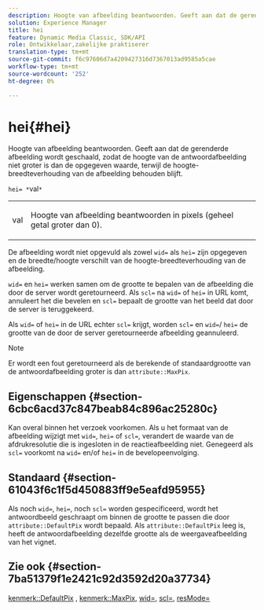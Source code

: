 ```yaml
---
description: Hoogte van afbeelding beantwoorden. Geeft aan dat de gerenderde afbeelding wordt geschaald, zodat de hoogte van de antwoordafbeelding niet groter is dan de opgegeven waarde, terwijl de hoogte-breedteverhouding van de afbeelding behouden blijft.
solution: Experience Manager
title: hei
feature: Dynamic Media Classic, SDK/API
role: Ontwikkelaar,zakelijke praktiserer
translation-type: tm+mt
source-git-commit: f6c97606d7a4209427316d7367013ad9585a5cae
workflow-type: tm+mt
source-wordcount: '252'
ht-degree: 0%

---
```



# hei{#hei}

Hoogte van afbeelding beantwoorden. Geeft aan dat de gerenderde afbeelding wordt geschaald, zodat de hoogte van de antwoordafbeelding niet groter is dan de opgegeven waarde, terwijl de hoogte-breedteverhouding van de afbeelding behouden blijft.

`hei= *`val`*`

<table id="simpletable_C3A31CA539DC4D9F8BE50290D1AFA5CA"> 
 <tr class="strow"> 
  <td class="stentry"> <p><span class="codeph"> <span class="varname"> val</span> </span> </p></td> 
  <td class="stentry"> <p>Hoogte van afbeelding beantwoorden in pixels (geheel getal groter dan 0). </p></td> 
 </tr> 
</table>

De afbeelding wordt niet opgevuld als zowel `wid=` als `hei=` zijn opgegeven en de breedte/hoogte verschilt van de hoogte-breedteverhouding van de afbeelding.

`wid=` en  `hei=` werken samen om de grootte te bepalen van de afbeelding die door de server wordt geretourneerd. Als `scl=` na `wid=` of `hei=` in URL komt, annuleert het die bevelen en `scl=` bepaalt de grootte van het beeld dat door de server is teruggekeerd.

Als `wid=` of `hei=` in de URL echter `scl=` krijgt, worden `scl=` en `wid=`/ `hei=` de grootte van de door de server geretourneerde afbeelding geannuleerd.

>[!NOTE]
>
>Er wordt een fout geretourneerd als de berekende of standaardgrootte van de antwoordafbeelding groter is dan `attribute::MaxPix`.

## Eigenschappen {#section-6cbc6acd37c847beab84c896ac25280c}

Kan overal binnen het verzoek voorkomen. Als u het formaat van de afbeelding wijzigt met `wid=`, `hei=` of `scl=`, verandert de waarde van de afdrukresolutie die is ingesloten in de reactieafbeelding niet. Genegeerd als `scl=` voorkomt na `wid=` en/of `hei=` in de bevelopeenvolging.

## Standaard {#section-61043f6c1f5d450883ff9e5eafd95955}

Als noch `wid=`, `hei=`, noch `scl=` worden gespecificeerd, wordt het antwoordbeeld geschraapt om binnen de grootte te passen die door `attribute::DefaultPix` wordt bepaald. Als `attribute::DefaultPix` leeg is, heeft de antwoordafbeelding dezelfde grootte als de weergaveafbeelding van het vignet.

## Zie ook {#section-7ba51379f1e2421c92d3592d20a37734}

[kenmerk::DefaultPix](../../../../../ir-api/material-cat/image-rendering-api-ref/c-ir-material-catalog/c-ir-attributes-reference/r-ir-defaultpix.md#reference-102c98f9b5d24d2aaaeb756653fb0e6f) ,  [kenmerk::MaxPix](../../../../../ir-api/material-cat/image-rendering-api-ref/c-ir-material-catalog/c-ir-attributes-reference/r-ir-maxpix.md#reference-569f186bbc2840a6bd3cffa8ff3e7657),  [wid=](../../../../../ir-api/http-protocol/image-rendering-api-ref/c-ir-http-protocol-ref/c-ir-http-protocol-command-reference/r-ir-wid.md#reference-b7e691b0624941168c94b2749ae233ec),  [scl=](../../../../../ir-api/http-protocol/image-rendering-api-ref/c-ir-http-protocol-ref/c-ir-http-protocol-command-reference/r-ir-scl.md#reference-b14b51a6cbe34f0bba42880540592f29),  [resMode=](../../../../../ir-api/http-protocol/image-rendering-api-ref/c-ir-http-protocol-ref/c-ir-http-protocol-command-reference/r-ir-http-resmode.md#reference-851a5b636f8948cfb11456c9b7dab0d3)
